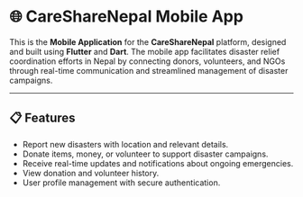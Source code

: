 # 🌐 **CareShareNepal Mobile App**

This is the **Mobile Application** for the **CareShareNepal** platform, designed and built using **Flutter** and **Dart**. The mobile app facilitates disaster relief coordination efforts in Nepal by connecting donors, volunteers, and NGOs through real-time communication and streamlined management of disaster campaigns.

---
## 📋 **Features**

- Report new disasters with location and relevant details.
- Donate items, money, or volunteer to support disaster campaigns.
- Receive real-time updates and notifications about ongoing emergencies.
- View donation and volunteer history.
- User profile management with secure authentication.
